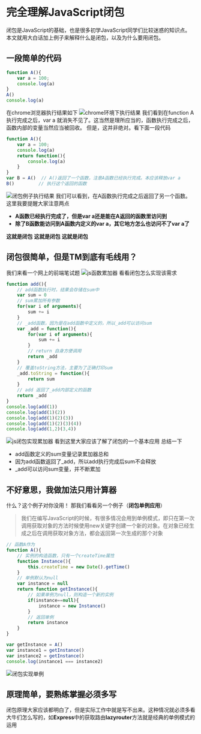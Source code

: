 ﻿# 完全理解JavaScript闭包  
闭包是JavaScript的基础，也是很多初学JavaScript同学们比较迷惑的知识点。本文就用大白话加上例子来解释什么是闭包，以及为什么要用闭包。
  
  
## 一段简单的代码
```javascript
function A(){
	var a = 100;
	console.log(a)
}
A()
console.log(a)
```
在chrome浏览器执行结果如下
  ![chrome环境下执行结果](/img/menu.saveimg.savepath20180908111815.jpg)
  我们看到在function A 执行完成之后，var a 就消失不见了。这当然是理所应当的，函数执行完成之后，函数内部的变量当然应当被回收。
  但是，这并非绝对。看下面一段代码
```javascript
function A(){
	var a = 100;
	console.log(a)
	return function(){
		console.log(a)
	}
}
var B = A()  // A()返回了一个函数，注意A函数已经执行完成。本应该释放var a
B()			// 执行这个返回的函数
```
![闭包例子执行结果](/img/menu.saveimg.savepath20180908113405.jpg)
我们可以看到，在A函数执行完成之后返回了另一个函数。这里我要提醒大家注意两点
 - **A函数已经执行完成了，但是var a还是能在A返回的函数里访问到**
 - **除了B函数能访问到A函数内定义的var a，其它地方怎么也访问不了var a了**

**这就是闭包**
**这就是闭包**
**这就是闭包**
## 闭包很简单，但是TM到底有毛线用？
我们来看一个网上的前端笔试题
![js函数累加器](/img/menu.saveimg.savepath20180908114912.jpg)
看看闭包怎么实现该需求
```javascript
function add(){
	// add函数执行时，结果会存储在sum中
	var sum = 0
	// sum累加所有参数
	for(var i of arguments){
		sum += i
	}
	// _add函数，因为是在add函数中定义的，所以_add可以访问sum
	var _add = function(){
		for(var i of arguments){
			sum += i
		}
		// return 自身方便调用
		return _add	
	}
	// 覆盖toString方法，主要为了正确打印sum
	_add.toString = function(){
		return sum
	}
	// add 返回了_add内部定义的函数
	return _add
}
console.log(add(1))
console.log(add(1)(2))
console.log(add(1)(2)(3))
console.log(add(1)(2)(3)(4))
console.log(add(1,2)(3,4))
```
  ![js闭包实现累加器](/img/menu.saveimg.savepath20180908115923.jpg)
  看到这里大家应该了解了闭包的一个基本应用
  总结一下
  - add函数定义的sum变量记录累加器总和
  - 因为add函数返回了_add，所以add执行完成后sum不会释放
  - _add可以访问sum变量，并不断累加
## 不好意思，我做加法只用计算器
  
  什么？这个例子对你没用！
  那我们看看另一个例子（**闭包单例应用**）
> 我们在编写JavaScript的时候，有很多情况会用到单例模式，即只在第一次调用获取对象的方法时候使用new关键字创建一个新的对象。在对象已经生成之后在调用获取对象方法，都会返回第一次生成的那个对象

```javascript
// 函数A作为  
function A(){
	// 实例的构造函数，只有一个createTime属性
	function Instance(){
		this.createTime = new Date().getTime()
	}
	// 单例默认为null
	var instance = null
	return function getInstance(){
		// 如果单例为null，则构造一个新的实例
		if(instance==null){
			instance = new Instance()
		}
		// 返回单例
		return instance
	}
}

var getInstance = A()
var instance1 = getInstance()
var instance2 = getInstance()
console.log(instance1 === instance2)
```  
![闭包实现单例](/img/menu.saveimg.savepath20180908125145.jpg)
## 原理简单，要熟练掌握必须多写
  
闭包原理大家应该都明白了，但是实际工作中就是写不出来。这种情况就必须多看大牛们怎么写的，如**Express**中的获取路由**lazyrouter**方法就是经典的单例模式的运用

